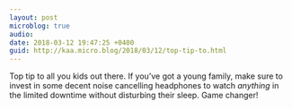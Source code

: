 ```yaml
---
layout: post
microblog: true
audio: 
date: 2018-03-12 19:47:25 +0400
guid: http://kaa.micro.blog/2018/03/12/top-tip-to.html
---
```

Top tip to all you kids out there. If you’ve got a young family, make sure to invest in some decent noise cancelling headphones to watch _anything_ in the limited downtime without disturbing their sleep. Game changer!
